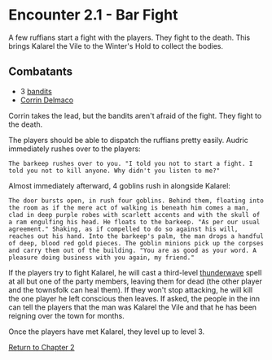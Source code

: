 # Encounter 2.1 - Bar Fight

A few ruffians start a fight with the players. They fight to the death. This brings Kalarel the Vile to the Winter's Hold to collect the bodies.

## Combatants

- 3 [bandits](https://www.dndbeyond.com/monsters/bandit)
- [Corrin Delmaco](https://www.dndbeyond.com/monsters/1095308-corrin-delmaco)

Corrin takes the lead, but the bandits aren't afraid of the fight. They fight to the death.

The players should be able to dispatch the ruffians pretty easily. Audric immediately rushes over to the players:

    The barkeep rushes over to you. "I told you not to start a fight. I told you not to kill anyone. Why didn't you listen to me?"

Almost immediately afterward, 4 goblins rush in alongside Kalarel:

    The door bursts open, in rush four goblins. Behind them, floating into the room as if the mere act of walking is beneath him comes a man, clad in deep purple robes with scarlett accents and with the skull of a ram engulfing his head. He floats to the barkeep. "As per our usual agreement." Shaking, as if compelled to do so against his will, reaches out his hand. Into the barkeep's palm, the man drops a handful of deep, blood red gold pieces. The goblin minions pick up the corpses and carry them out of the building. "You are as good as your word. A pleasure doing business with you again, my friend."

If the players try to fight Kalarel, he will cast a third-level [thunderwave](https://www.dndbeyond.com/spells/thunderwave) spell at all but one of the party members, leaving them for dead (the other player and the townsfolk can heal them). If they won't stop attacking, he will kill the one player he left conscious then leaves. If asked, the people in the inn can tell the players that the man was Kalarel the Vile and that he has been reigning over the town for months.

Once the players have met Kalarel, they level up to level 3.

[Return to Chapter 2](winterhaven.md)
